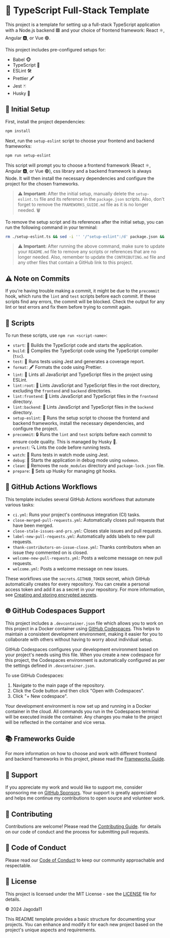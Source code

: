 # 🚀 TypeScript Full-Stack Template

This project is a template for setting up a full-stack TypeScript application with a Node.js backend 🟩 and your choice of frontend framework: React ⚛️, Angular 🅰️, or Vue 🟢.

This project includes pre-configured setups for:

- Babel 🐵
- TypeScript 🔵
- ESLint 🛠️
- Prettier 🖋️
- Jest 🃏
- Husky 🐶

## 🚀 Initial Setup

First, install the project dependencies:

```bash
npm install
```

Next, run the `setup-eslint` script to choose your frontend and backend frameworks:

```bash
npm run setup-eslint
```

This script will prompt you to choose a frontend framework (React ⚛️, Angular 🅰️, or Vue 🟢), css library and a backend framework is always Node. It will then install the necessary dependencies and configure the project for the chosen frameworks.
> ⚠️ **Important:** After the initial setup, manually delete the `setup-eslint.ts` file and its reference in the `package.json` scripts. Also, don't forget to remove the `FRAMEWORKS_GUIDE.md` file as it is no longer needed. 🗑️

To remove the setup script and its references after the initial setup, you can run the following command in your terminal:

```bash
rm ./setup-eslint.ts && sed -i '' '/"setup-eslint":/d' package.json && rm FRAMEWORKS_GUIDE.md && sed -i '' '/Frameworks Guide/d' README.md
```

> ⚠️ **Important:** After running the above command, make sure to update your `README.md` file to remove any scripts or references that are no longer needed. Also, remember to update the `CONTRIBUTING.md` file and any other files that contain a GitHub link to this project.

## ⚠️ Note on Commits

If you're having trouble making a commit, it might be due to the `precommit` hook, which runs the `lint` and `test` scripts before each commit. If these scripts find any errors, the commit will be blocked. Check the output for any lint or test errors and fix them before trying to commit again.

## 📜 Scripts

To run these scripts, use `npm run <script-name>`:

- `start`: 🚀 Builds the TypeScript code and starts the application.
- `build`: 🔨 Compiles the TypeScript code using the TypeScript compiler (`tsc`).
- `test`: 🧪 Runs tests using Jest and generates a coverage report.
- `format`: 🖋️ Formats the code using Prettier.
- `lint`: 🧹 Lints all JavaScript and TypeScript files in the project using ESLint.
- `lint:root`: 🧹 Lints JavaScript and TypeScript files in the root directory, excluding the `frontend` and `backend` directories.
- `lint:frontend`: 🧹 Lints JavaScript and TypeScript files in the `frontend` directory.
- `lint:backend`: 🧹 Lints JavaScript and TypeScript files in the `backend` directory.
- `setup-eslint`: 🔧 Runs the setup script to choose the frontend and backend frameworks, install the necessary dependencies, and configure the project.
- `precommit`: 🔒 Runs the `lint` and `test` scripts before each commit to ensure code quality. This is managed by Husky 🐶.
- `pretest`: 🔍 Lints the code before running tests.
- `watch`: 👀 Runs tests in watch mode using Jest.
- `debug`: 🐞 Starts the application in debug mode using `nodemon`.
- `clean`: 🧽 Removes the `node_modules` directory and `package-lock.json` file.
- `prepare`: 🐾 Sets up Husky for managing git hooks.

## 🤖 GitHub Actions Workflows

This template includes several GitHub Actions workflows that automate various tasks:

- `ci.yml`: Runs your project's continuous integration (CI) tasks.
- `close-merged-pull-requests.yml`: Automatically closes pull requests that have been merged.
- `close-stale-issues-and-prs.yml`: Closes stale issues and pull requests.
- `label-new-pull-requests.yml`: Automatically adds labels to new pull requests.
- `thank-contributors-on-issue-close.yml`: Thanks contributors when an issue they commented on is closed.
- `welcome-new-pull-requests.yml`: Posts a welcome message on new pull requests.
- `welcome.yml`: Posts a welcome message on new issues.

These workflows use the `secrets.GITHUB_TOKEN` secret, which GitHub automatically creates for every repository. You can create a personal access token and add it as a secret in your repository. For more information, see [Creating and storing encrypted secrets](https://docs.github.com/en/actions/reference/encrypted-secrets).

## 🌐 GitHub Codespaces Support

This project includes a `.devcontainer.json` file which allows you to work on this project in a Docker container using [GitHub Codespaces](https://github.com/features/codespaces). This helps to maintain a consistent development environment, making it easier for you to collaborate with others without having to worry about individual setup.

GitHub Codespaces configures your development environment based on your project's needs using this file. When you create a new codespace for this project, the Codespaces environment is automatically configured as per the settings defined in `.devcontainer.json`.

To use GitHub Codespaces:

1. Navigate to the main page of the repository.
2. Click the Code button and then click "Open with Codespaces".
3. Click "+ New codespace".

Your development environment is now set up and running in a Docker container in the cloud. All commands you run in the Codespaces terminal will be executed inside the container. Any changes you make to the project will be reflected in the container and vice versa.


## 📚 Frameworks Guide

For more information on how to choose and work with different frontend and backend frameworks in this project, please read the [Frameworks Guide](FRAMEWORKS_GUIDE.md).

## 💖 Support

If you appreciate my work and would like to support me, consider sponsoring me on [GitHub Sponsors](https://github.com/sponsors/[YourUsername]). Your support is greatly appreciated and helps me continue my contributions to open source and volunteer work.

## 🤝 Contributing

Contributions are welcome! Please read the [Contributing Guide](CONTRIBUTING.md).
for details on our code of conduct and the process for submitting pull requests.

## 📜 Code of Conduct

Please read our [Code of Conduct](CODE_OF_CONDUCT.md) to keep our community approachable and respectable.

## 📝 License

This project is licensed under the MIT License - see the [LICENSE](LICENSE.md) file for details.

© 2024 Jagoda11

This README template provides a basic structure for documenting your projects. You can enhance and modify it for each new project based on the project's unique aspects and requirements.
